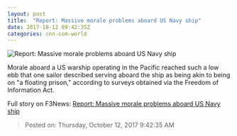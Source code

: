 ```yaml
---
layout: post
title:  "Report: Massive morale problems aboard US Navy ship"
date: 2017-10-12 09:42:35Z
categories: cnn-com-world
---
```


![Report: Massive morale problems aboard US Navy ship](http://i2.cdn.cnn.com/cnnnext/dam/assets/170616075218-uss-shiloh-super-tease.jpg)

Morale aboard a US warship operating in the Pacific reached such a low ebb that one sailor described serving aboard the ship as being akin to being on "a floating prison," according to surveys obtained via the Freedom of Information Act.


Full story on F3News: [Report: Massive morale problems aboard US Navy ship](http://www.f3nws.com/n/U3QFXF)

> Posted on: Thursday, October 12, 2017 9:42:35 AM
